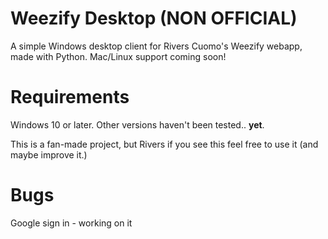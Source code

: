 # Weezify Desktop (NON OFFICIAL)
A simple Windows desktop client for Rivers Cuomo's Weezify webapp, made with Python.
Mac/Linux support coming soon!

# Requirements
Windows 10 or later. Other versions haven't been tested.. **yet**.

This is a fan-made project, but Rivers if you see this feel free to use it (and maybe improve it.)

# Bugs
Google sign in - working on it
